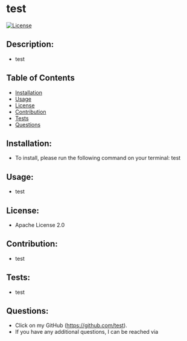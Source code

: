 # test

  [![License](https://img.shields.io/badge/license-Apache%20License%202.0-yellow)](https://opensource.org/licenses/Apache-2.0)

  ## Description:
  - test

  ## Table of Contents
  - [Installation](#installation)
  - [Usage](#usage)
  - [License](#license)
  - [Contribution](#contribution)
  - [Tests](#tests)
  - [Questions](#questions)

  ## Installation:
  - To install, please run the following command on your terminal:
    test

  ## Usage:
  - test

  ## License:
  - Apache License 2.0

  ## Contribution:
  - test

  ## Tests:
  - test
  
  ## Questions:
  - Click on my GitHub (https://github.com/test).
  - If you have any additional questions, I can be reached via <test>
